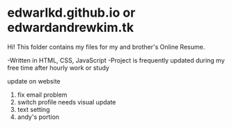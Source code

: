 # edwarlkd.github.io or edwardandrewkim.tk



Hi! This folder contains my files for my and brother's Online Resume.

-Written in HTML, CSS, JavaScript 
-Project is frequently updated during my free time after hourly work or study 

update on website
1. fix email problem
2. switch profile needs visual update
3. text setting
4. andy's portion 

